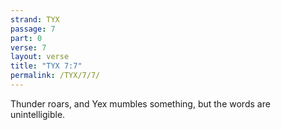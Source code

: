 ```yaml
---
strand: TYX
passage: 7
part: 0
verse: 7
layout: verse
title: "TYX 7:7"
permalink: /TYX/7/7/
---
```

Thunder roars, and Yex mumbles something, but the words are unintelligible.
